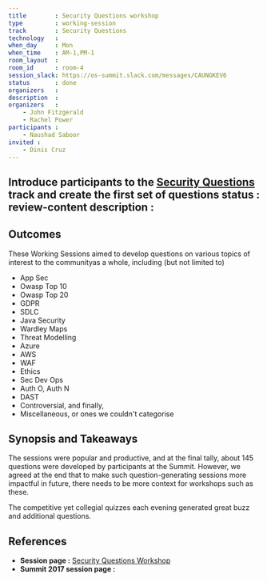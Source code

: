 ```yaml
---
title        : Security Questions workshop
type         : working-session
track        : Security Questions
technology   :
when_day     : Mon
when_time    : AM-1,PM-1
room_layout  :
room_id      : room-4
session_slack: https://os-summit.slack.com/messages/CAUNGKEV6
status       : done
organizers   :
description  :
organizers   :
    - John Fitzgerald
    - Rachel Power
participants :
    - Naushad Saboor
invited :
    - Dinis Cruz
---
```


Introduce participants to the [Security Questions](/tracks/security-questions/) track and
create the first set of questions
status       : review-content
description  :
---

## Outcomes
These Working Sessions aimed to develop questions on various topics of interest to the communityas a whole, including (but not limited to) 

- App Sec
- Owasp Top 10
- Owasp Top 20
- GDPR
- SDLC
- Java Security 
- Wardley Maps
- Threat Modelling
- Azure
- AWS
- WAF
- Ethics
- Sec Dev Ops
- Auth O, Auth N
- DAST
- Controversial, and finally, 
- Miscellaneous, or ones we couldn't categorise

## Synopsis and Takeaways

The sessions were popular and productive, and at the final tally, about 145 questions were developed by participants at the Summit.  However, we agreed at the end that to make such question-generating sessions more impactful in future, there needs to be more context for workshops such as these.

The competitive yet collegial quizzes each evening generated great buzz and additional questions.

 
## References
- **Session page :** [Security Questions Workshop](https://open-security-summit.org/tracks/security-questions/)
- **Summit 2017 session page :** 

